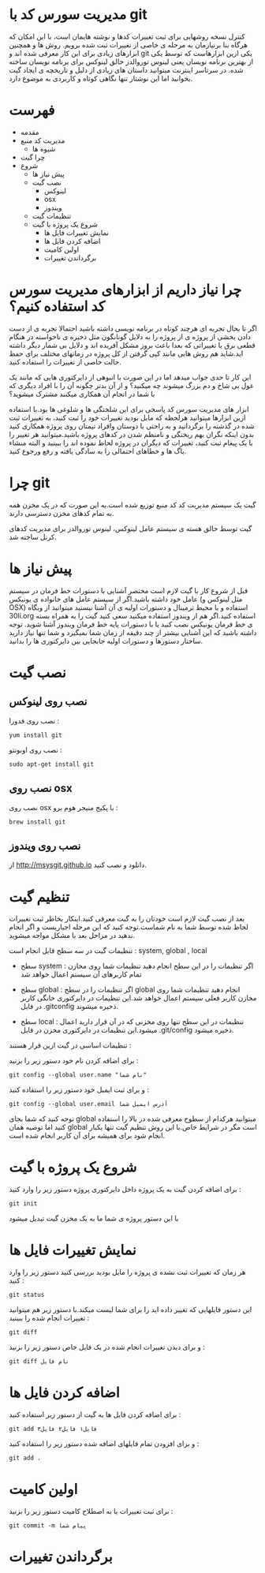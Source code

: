 مدیریت سورس کد با git
====

کنترل نسخه روشهایی برای ثبت تغییرات کدها و نوشته هایمان است، با این امکان که هرگاه بنا برنیازمان به مرحله ی خاصی از تغییرات ثبت شده برویم.
روش ها و همچنین ابزارهای زیادی برای این کار معرفی شده اند و git  یکی ازین ابزارهاست که توسط یکی از بهترین برنامه نویسان یعنی لینوس توروالدز خالق لینوکس برای برنامه نویسان ساخته شده.
در سرتاسر اینترنت میتوانید داستان های زیادی از دلیل و تاریخچه ی ایجاد گیت بخوانید اما این نوشتار تنها نگاهی کوتاه و کاربردی به موضوع دارد.

فهرست
====
* مقدمه
* مدیریت کد منبع
  * شیوه ها
* چرا گیت
* شروع
  * پیش نیاز ها
  * نصب گیت
    * لینوکس
    * osx
    * ویندوز
  * تنظیمات گیت
  * شروع یک پروژه با گیت
    * نمایش تغییرات فایل ها
    * اضافه کردن فایل ها
    * اولین کامیت
    * برگرداندن تغییرات


چرا نیاز داریم از ابزارهای مدیریت سورس کد استفاده کنیم؟
====
اگر تا بحال تجربه ای هرچند کوتاه در برنامه نویسی داشته باشید احتمالا تجربه ی از دست دادن بخشی از پروژه ی از پروژه را به دلایل گونانگون مثل ذخیره ی ناخواسته در هنگام قطعی برق یا تغییراتی که بعدا باعث بروز مشکل آفریده اند و دلایل بی شمار دیگر داشته اید.شاید هم روش هایی مانند کپی گرفتن از کل پروژه در زمانهای مختلف برای حفظ حالت خاصی از تغییرات را استفاده کنید.

این کار تا حدی جواب میدهد اما در این صورت با انبوهی از دایرکتوری هایی که مانند یک غول بی شاخ و دم بزرگ میشوند چه میکنید؟ و از آن بدتر چگونه آن را با افراد دیگری که با شما در انجام آن همکاری میکنند مشترک میشوید؟

ابزار های مدیریت سورس کد پاسخی برای این شلختگی ها و شلوغی ها بود.با استفاده ازین ابزارها میتوانید هرلحظه که مایل بودید تغییرات خود را ثبت کنید، به تغییرات ثبت شده در گذشته را برگردانید و به راحتی با دوستان وافراد تیمتان روی پروژه همکاری کنید بدون اینکه نگران بهم ریختگی و نامنظم شدن در کدهای پروژه باشید.میتوانید هر تغییر را با یک پیغام ثبت کنید، تغییرات که دیگران در پروژه لحاظ نموده اند را ببینید و البته منشاء باگ ها و خطاهای احتمالی را به سادگی یافته و رفع ورجوع کنید.


چرا git
====
گیت یک سیستم مدیریت کد کد منبع توزیع شده است.به این صورت که در یک مخزن همه به تمام کدهای مخزن دسترسی دارند.

گیت توسط خالق هسته ی سیستم عامل لینوکس، لینوس توروالدز برای مدیریت کدهای کرنل ساخته شد.


پیش نیاز ها
====
قبل از شروع کار با گیت لازم است مختصر آشنایی با دستورات خط فرمان در سیستم عامل خود داشته باشید.اگر از سیستم عامل های خانواده ی یونیکس (مثل لینوکس و OSX) استفاده و با محیط ترمینال و دستورات اولیه ی آن آشنا نیستید میتوانید از وبگاه 30li.org  استفاده کنید.اگر هم از ویندوز استفاده میکنید سعی کنید گیت را به همراه بسته ی خط فرمان یونیکس نصب کنید یا با دستورات پایه خط فرمان ویندوز آشنا شوید. توجه داشته باشید که این آشنایی بیشتر از چند دقیقه از زمان شما نمیگیرد و شما تنها نیاز دارید ساختار دستورها و دستورات اولیه جابجایی بین دایرکتوری ها را بدانید.


نصب گیت
====

نصب روی لینوکس
----
نصب روی فدورا :
```
yum install git
```

نصب روی اوبونتو :
```
sudo apt-get install git
```


نصب روی osx
----

نصب روی osx با پکیج منیجر هوم برو :
```
brew install git
```

نصب روی ویندوز
----
از http://msysgit.github.io دانلود و نصب کنید.


تنظیم گیت
====

بعد از نصب گیت لازم است خودتان را به گیت معرفی کنید.اینکار بخاطر ثبت تغییرات لحاظ شده توسط شما به نام شماست.توجه کنید که این مرحله اجباریست و اگر انجام ندهید در مراحل بعد با مشکل مواجه میشوید.

تنظیمات گیت در سه سطح قابل انجام است : system, global , local

* سطح system : اگر تنظیمات را در این سطح انجام دهید تنظیمات شما روی مخازن تمام کاربرهای آن سیستم اعمال خواهد شد

* سطح global : اگر تنظیمات را در سطح global انجام دهید تنظیمات شما روی مخازن کاربر فعلی سیستم اعمال خواهد شد.این تنظیمات در دایرکتوری خانگی کاربر در فایل .gitconfig ذخیره میشوند.

* سطح local : تنظیمات در این سطح تنها روی مخزنی که در آن قرار دارید اعمال میشود.این تنظیمات در دایرکتوری مخزن در فایل .git/config ذخیره میشود.

تنظیمات اساسی در گیت ازین قرار هستند :


برای اضافه کردن نام خود دستور زیر را بزنید :
```
git config --global user.name "نام شما"
```

و برای ثبت ایمیل خود دستور زیر را استفاده کنید :
```
git config --global user.email آدرس ایمیل شما
```

توجه کنید که شما بجای global میتوانید هرکدام از سطوح معرفی شده در بالا را استفاده کنید اما توصیه همان global است مگر در شرایط خاص.با این روش تنظیم گیت تنها یکبار انجام شود برای همیشه برای آن کاربر انجام شده است.



شروع یک پروژه با گیت
====
برای اضافه کردن گیت به یک پروژه داخل دایرکتوری پروژه دستور زیر را وارد کنید :
```
git init
```

با این دستور پروژه ی شما ما به یک مخزن گیت تبدیل میشود

نمایش تغییرات فایل ها
====
هر زمان که تغییرات ثبت نشده ی پروژه را مایل بودید بررسی کنید دستور زیر را وارد کنید :

```
git status
```

این دستور فایلهایی که تغییر داده اید را برای شما لیست میکند.با دستور زیر هم میتوانید تغییرات انجام شده را ببینید :

```
git diff
```


و برای دیدن تغییرات انجام شده در یک فایل خاص دستور زیر را بزنید :

```
git diff نام فایل
```



اضافه کردن فایل ها
====

برای اضافه کردن فایل ها به گیت از دستور زیر استفاده کنید :
```
git add فایل۱ فایل۲ فایل۳
```

و برای افزودن تمام فایلهای اضافه شده دستور زیر را استفاده کنید :
```
git add .
```



اولین کامیت
====

برای ثبت تغییرات یا به اصطلاح کامیت دستور زیر را بزنید :
```
git commit -m پیام شما
```

برگرداندن تغییرات
====
